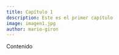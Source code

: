 ```yaml
---
title: Capítulo 1
description: Este es el primer capítulo
image: imagen1.jpg
author: mario-giron
---
```

Contenido


